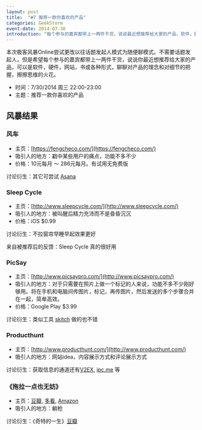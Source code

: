 ```yaml
---
layout: post
title:  "#7 推荐一款你喜欢的产品"
categories: GeekStorm
event-date: 2014-07-30
introduction: "每个参与的嘉宾都带上一两件干货，说说最近想推荐给大家的产品，软件，硬件，网站，书或各种形式，聊聊对产品的理念和对细节的把握，擦擦思维的火花。"
---
```

本次极客风暴Online尝试更改以往话题发起人模式为随便聊模式。不需要话题发起人，但是希望每个参与的嘉宾都带上一两件干货，说说你最近想推荐给大家的产品，可以是软件，硬件，网站，书或各种形式，聊聊对产品的理念和对细节的把握，擦擦思维的火花。

- 时间：7/30/2014 周三 22:00-23:00
- 主题：推荐一款你喜欢的产品

## 风暴结果 ##

### 风车 ###
- 主页：[https://fengcheco.com/](https://fengcheco.com/)
- 吸引人的地方：戳中某些用户的痛点，功能不多不少
- 价格：10元每月 ～ 286元每月。有试用无免费版

讨论衍生：其它可尝试 [Asana](https://asana.com)

### Sleep Cycle ###
- 主页：[http://www.sleepcycle.com/](http://www.sleepcycle.com/)
- 吸引人的地方：被叫醒后精力充沛而不是昏昏沉沉
- 价格：iOS $0.99

讨论衍生：不拉窗帘早睡早起效果更好

来自被推荐后的反馈：Sleep Cycle 真的很好用

### PicSay ###
- 主页：[http://www.picsaypro.com/](http://www.picsaypro.com/)
- 吸引人的地方：对于只需要在照片上做一个标记的人来说，功能不多不少刚好够用。将在手机和电脑间传图片，标记，再传图片，然后发送的多个步骤合并在一起，简单高效。
- 价格：Google Play $3.99

讨论衍生：类似工具 [skitch](http://evernote.com/skitch/) 做的也不错

### Producthunt ###
- 主页：[http://www.producthunt.com/](http://www.producthunt.com/)
- 吸引人的地方：网站idea，内容展示方式和评论展示方式

讨论衍生：获取信息的通道还有[V2EX](http://www.v2ex.com), [ipc.me](http://www.ipc.me) 等


### 《拖拉一点也无妨》 ###
- 主页：[豆瓣](http://book.douban.com/subject/24839553/), [多看](http://www.duokan.com/book/39624), [Amazon](http://www.amazon.cn/%E5%9B%BE%E4%B9%A6/dp/B00DMWN5Z0)
- 吸引人的地方：躺枪

讨论衍生：《奇特的一生》[豆瓣](http://book.douban.com/subject/1115353/)